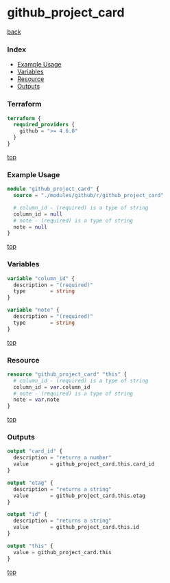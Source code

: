 # github_project_card

[back](../github.md)

### Index

- [Example Usage](#example-usage)
- [Variables](#variables)
- [Resource](#resource)
- [Outputs](#outputs)

### Terraform

```terraform
terraform {
  required_providers {
    github = ">= 4.6.0"
  }
}
```

[top](#index)

### Example Usage

```terraform
module "github_project_card" {
  source = "./modules/github/r/github_project_card"

  # column_id - (required) is a type of string
  column_id = null
  # note - (required) is a type of string
  note = null
}
```

[top](#index)

### Variables

```terraform
variable "column_id" {
  description = "(required)"
  type        = string
}

variable "note" {
  description = "(required)"
  type        = string
}
```

[top](#index)

### Resource

```terraform
resource "github_project_card" "this" {
  # column_id - (required) is a type of string
  column_id = var.column_id
  # note - (required) is a type of string
  note = var.note
}
```

[top](#index)

### Outputs

```terraform
output "card_id" {
  description = "returns a number"
  value       = github_project_card.this.card_id
}

output "etag" {
  description = "returns a string"
  value       = github_project_card.this.etag
}

output "id" {
  description = "returns a string"
  value       = github_project_card.this.id
}

output "this" {
  value = github_project_card.this
}
```

[top](#index)